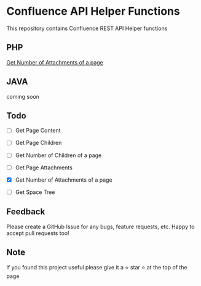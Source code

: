 # Confluence API Helper Functions
This repository contains Confluence REST API Helper functions

## PHP
[Get Number of Attachments of a page](php/total_number_of_attachments_in_a_page.php)

## JAVA
coming soon


## Todo
- [ ] Get Page Content  
- [ ] Get Page Children
- [ ] Get Number of Children of a page
- [ ] Get Page Attachments 
- [x] Get Number of Attachments of a page
- [ ] Get Space Tree  


## Feedback
Please create a GitHub Issue for any bugs, feature requests, etc. Happy to accept pull requests too!

## Note
If you found this project useful please give it a ⭐ star ⭐ at the top of the page



